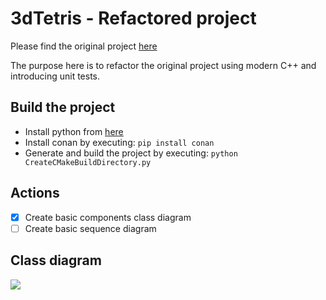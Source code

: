 # 3dTetris - Refactored project

Please find the original project [here](../OriginalProject)

The purpose here is to refactor the original project
using modern C++ and introducing unit tests.

## Build the project

 - Install python from [here](https://www.python.org/downloads/)
 - Install conan by executing: `pip install conan`
 - Generate and build the project by executing: `python CreateCMakeBuildDirectory.py`

## Actions

 - [X] Create basic components class diagram
 - [ ] Create basic sequence diagram

## Class diagram

![](http://www.plantuml.com/plantuml/proxy?cache=no&src=https://raw.githubusercontent.com/geo-xar/3dTetris/main/RefactoredProject/ClassDiagram.iuml)